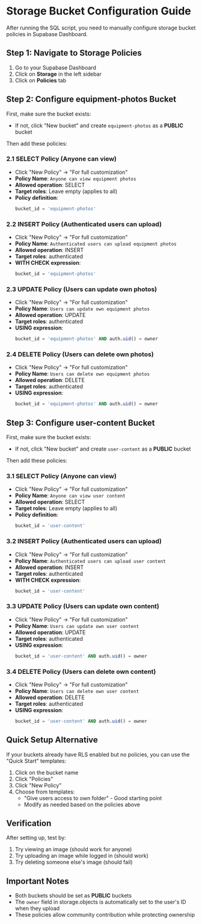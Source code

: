 # Storage Bucket Configuration Guide

After running the SQL script, you need to manually configure storage bucket policies in Supabase Dashboard.

## Step 1: Navigate to Storage Policies

1. Go to your Supabase Dashboard
2. Click on **Storage** in the left sidebar
3. Click on **Policies** tab

## Step 2: Configure equipment-photos Bucket

First, make sure the bucket exists:
- If not, click "New bucket" and create `equipment-photos` as a **PUBLIC** bucket

Then add these policies:

### 2.1 SELECT Policy (Anyone can view)
- Click "New Policy" → "For full customization"
- **Policy Name**: `Anyone can view equipment photos`
- **Allowed operation**: SELECT
- **Target roles**: Leave empty (applies to all)
- **Policy definition**:
  ```sql
  bucket_id = 'equipment-photos'
  ```

### 2.2 INSERT Policy (Authenticated users can upload)
- Click "New Policy" → "For full customization"
- **Policy Name**: `Authenticated users can upload equipment photos`
- **Allowed operation**: INSERT
- **Target roles**: authenticated
- **WITH CHECK expression**:
  ```sql
  bucket_id = 'equipment-photos'
  ```

### 2.3 UPDATE Policy (Users can update own photos)
- Click "New Policy" → "For full customization"
- **Policy Name**: `Users can update own equipment photos`
- **Allowed operation**: UPDATE
- **Target roles**: authenticated
- **USING expression**:
  ```sql
  bucket_id = 'equipment-photos' AND auth.uid() = owner
  ```

### 2.4 DELETE Policy (Users can delete own photos)
- Click "New Policy" → "For full customization"
- **Policy Name**: `Users can delete own equipment photos`
- **Allowed operation**: DELETE
- **Target roles**: authenticated
- **USING expression**:
  ```sql
  bucket_id = 'equipment-photos' AND auth.uid() = owner
  ```

## Step 3: Configure user-content Bucket

First, make sure the bucket exists:
- If not, click "New bucket" and create `user-content` as a **PUBLIC** bucket

Then add these policies:

### 3.1 SELECT Policy (Anyone can view)
- Click "New Policy" → "For full customization"
- **Policy Name**: `Anyone can view user content`
- **Allowed operation**: SELECT
- **Target roles**: Leave empty (applies to all)
- **Policy definition**:
  ```sql
  bucket_id = 'user-content'
  ```

### 3.2 INSERT Policy (Authenticated users can upload)
- Click "New Policy" → "For full customization"
- **Policy Name**: `Authenticated users can upload user content`
- **Allowed operation**: INSERT
- **Target roles**: authenticated
- **WITH CHECK expression**:
  ```sql
  bucket_id = 'user-content'
  ```

### 3.3 UPDATE Policy (Users can update own content)
- Click "New Policy" → "For full customization"
- **Policy Name**: `Users can update own user content`
- **Allowed operation**: UPDATE
- **Target roles**: authenticated
- **USING expression**:
  ```sql
  bucket_id = 'user-content' AND auth.uid() = owner
  ```

### 3.4 DELETE Policy (Users can delete own content)
- Click "New Policy" → "For full customization"
- **Policy Name**: `Users can delete own user content`
- **Allowed operation**: DELETE
- **Target roles**: authenticated
- **USING expression**:
  ```sql
  bucket_id = 'user-content' AND auth.uid() = owner
  ```

## Quick Setup Alternative

If your buckets already have RLS enabled but no policies, you can use the "Quick Start" templates:

1. Click on the bucket name
2. Click "Policies" 
3. Click "New Policy"
4. Choose from templates:
   - "Give users access to own folder" - Good starting point
   - Modify as needed based on the policies above

## Verification

After setting up, test by:
1. Try viewing an image (should work for anyone)
2. Try uploading an image while logged in (should work)
3. Try deleting someone else's image (should fail)

## Important Notes

- Both buckets should be set as **PUBLIC** buckets
- The `owner` field in storage.objects is automatically set to the user's ID when they upload
- These policies allow community contribution while protecting ownership